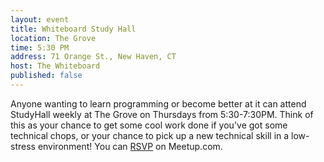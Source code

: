 ```yaml
---
layout: event
title: Whiteboard Study Hall
location: The Grove
time: 5:30 PM
address: 71 Orange St., New Haven, CT
host: The Whiteboard
published: false
---
```

Anyone wanting to learn programming or become better at
it can attend StudyHall weekly at The Grove on Thursdays
from 5:30-7:30PM.  Think of this as your chance to get
some cool work done if you've got some technical chops,
or your chance to pick up a new technical skill in a
low-stress environment!  You can
[RSVP](http://www.meetup.com/a100-dev-community/events/117608762/)
on Meetup.com.
